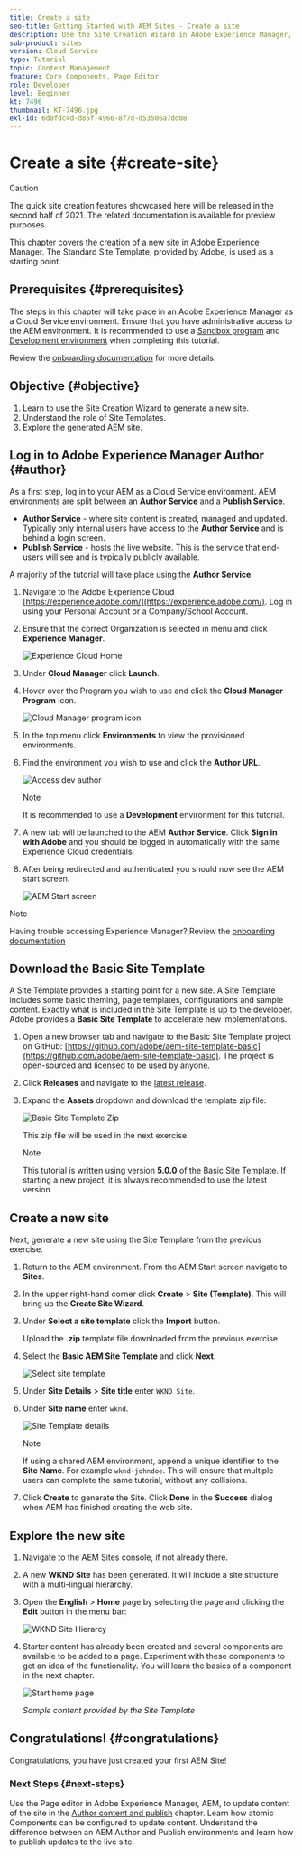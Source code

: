 ```yaml
---
title: Create a site
seo-title: Getting Started with AEM Sites - Create a site
description: Use the Site Creation Wizard in Adobe Experience Manager, AEM, to generate a new website. The Standard Site Template provided by Adobe, is used as a starting point for the new site.
sub-product: sites
version: Cloud Service
type: Tutorial
topic: Content Management
feature: Core Components, Page Editor
role: Developer
level: Beginner
kt: 7496
thumbnail: KT-7496.jpg
exl-id: 6d0fdc4d-d85f-4966-8f7d-d53506a7dd08
---
```

# Create a site {#create-site}

>[!CAUTION]
>
> The quick site creation features showcased here will be released in the second half of 2021. The related documentation is available for preview purposes.

This chapter covers the creation of a new site in Adobe Experience Manager. The Standard Site Template, provided by Adobe, is used as a starting point.

## Prerequisites {#prerequisites}

The steps in this chapter will take place in an Adobe Experience Manager as a Cloud Service environment. Ensure that you have administrative access to the AEM environment. It is recommended to use a [Sandbox program](https://experienceleague.adobe.com/docs/experience-manager-cloud-service/onboarding/getting-access/sandbox-programs/introduction-sandbox-programs.html) and [Development environment](https://experienceleague.adobe.com/docs/experience-manager-cloud-service/implementing/using-cloud-manager/manage-environments.html) when completing this tutorial.

Review the [onboarding documentation](https://experienceleague.adobe.com/docs/experience-manager-cloud-service/onboarding/home.html) for more details.

## Objective {#objective}

1. Learn to use the Site Creation Wizard to generate a new site.
1. Understand the role of Site Templates.
1. Explore the generated AEM site.

## Log in to Adobe Experience Manager Author {#author}

As a first step, log in to your AEM as a Cloud Service environment. AEM environments are split between an **Author Service** and a **Publish Service**.

* **Author Service** - where site content is created, managed and updated. Typically only internal users have access to the **Author Service** and is behind a login screen.
* **Publish Service** - hosts the live website. This is the service that end-users will see and is typically publicly available.

A majority of the tutorial will take place using the **Author Service**.

1. Navigate to the Adobe Experience Cloud [https://experience.adobe.com/](https://experience.adobe.com/). Log in using your Personal Account or a Company/School Account.
1. Ensure that the correct Organization is selected in menu and click **Experience Manager**.

    ![Experience Cloud Home](assets/create-site/experience-cloud-home-screen.png)

1. Under **Cloud Manager** click **Launch**.
1. Hover over the Program you wish to use and click the **Cloud Manager Program** icon.

    ![Cloud Manager program icon](assets/create-site/cloud-manager-program-icon.png)

1. In the top menu click **Environments** to view the provisioned environments.

1. Find the environment you wish to use and click the **Author URL**.

    ![Access dev author](assets/create-site/access-dev-environment.png)

    >[!NOTE]
    >
    >It is recommended to use a **Development** environment for this tutorial.

1. A new tab will be launched to the AEM **Author Service**. Click **Sign in with Adobe** and you should be logged in automatically with the same Experience Cloud credentials.

1. After being redirected and authenticated you should now see the AEM start screen.

    ![AEM Start screen](assets/create-site/aem-start-screen.png)

>[!NOTE]
>
> Having trouble accessing Experience Manager? Review the [onboarding documentation](https://experienceleague.adobe.com/docs/experience-manager-cloud-service/onboarding/home.html)

## Download the Basic Site Template

A Site Template provides a starting point for a new site. A Site Template includes some basic theming, page templates, configurations and sample content. Exactly what is included in the Site Template is up to the developer. Adobe provides a **Basic Site Template** to accelerate new implementations.

1. Open a new browser tab and navigate to the Basic Site Template project on GitHub: [https://github.com/adobe/aem-site-template-basic](https://github.com/adobe/aem-site-template-basic). The project is open-sourced and licensed to be used by anyone.
1. Click **Releases** and navigate to the [latest release](https://github.com/adobe/aem-site-template-basic/releases/latest).
1. Expand the **Assets** dropdown and download the template zip file:

    ![Basic Site Template Zip](assets/create-site/template-basic-zip-file.png)

    This zip file will be used in the next exercise.

    >[!NOTE]
    >
    > This tutorial is written using version **5.0.0** of the Basic Site Template. If starting a new project, it is always recommended to use the latest version.

## Create a new site

Next, generate a new site using the Site Template from the previous exercise.

1. Return to the AEM environment. From the AEM Start screen navigate to **Sites**.
1. In the upper right-hand corner click **Create** > **Site (Template)**. This will bring up the **Create Site Wizard**.
1. Under **Select a site template** click the **Import** button.

    Upload the **.zip** template file downloaded from the previous exercise.

1. Select the **Basic AEM Site Template** and click **Next**.

    ![Select site template](assets/create-site/select-site-template.png)

1. Under **Site Details** > **Site title** enter `WKND Site`.
1. Under **Site name** enter `wknd`.

    ![Site Template details](assets/create-site/site-template-details.png)

    >[!NOTE]
    >
    > If using a shared AEM environment, append a unique identifier to the **Site Name**. For example `wknd-johndoe`. This will ensure that multiple users can complete the same tutorial, without any collisions.

1. Click **Create** to generate the Site. Click **Done** in the **Success** dialog when AEM has finished creating the web site.

## Explore the new site

1. Navigate to the AEM Sites console, if not already there.
1. A new **WKND Site** has been generated. It will include a site structure with a multi-lingual hierarchy.
1. Open the **English** > **Home** page by selecting the page and clicking the **Edit** button in the menu bar:

    ![WKND Site Hierarcy](assets/create-site/wknd-site-starter-hierarchy.png)

1. Starter content has already been created and several components are available to be added to a page. Experiment with these components to get an idea of the functionality. You will learn the basics of a component in the next chapter.

    ![Start home page](assets/create-site/start-home-page.png)

    *Sample content provided by the Site Template*

## Congratulations! {#congratulations}

Congratulations, you have just created your first AEM Site!

### Next Steps {#next-steps}

Use the Page editor in Adobe Experience Manager, AEM, to update content of the site in the [Author content and publish](author-content-publish.md) chapter. Learn how atomic Components can be configured to update content. Understand the difference between an AEM Author and Publish environments and learn how to publish updates to the live site.
